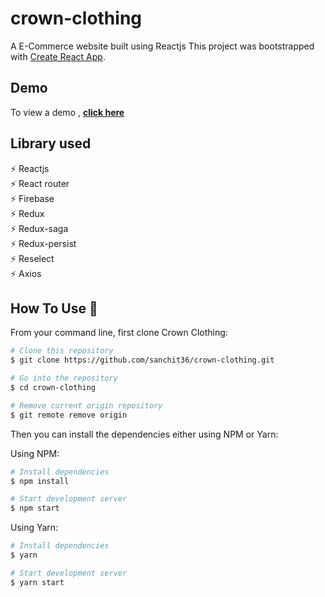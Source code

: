 # crown-clothing

A E-Commerce website built using Reactjs
This project was bootstrapped with [Create React App](https://github.com/facebook/create-react-app).

## Demo

To view a demo , **[click here](https://crown-live-ztm.herokuapp.com)**

## Library used

⚡️ Reactjs\
⚡️ React router\
⚡️ Firebase\
⚡️ Redux\
⚡️ Redux-saga\
⚡️ Redux-persist\
⚡️ Reselect\
⚡️ Axios

## How To Use 🔧

From your command line, first clone Crown Clothing:

```bash
# Clone this repository
$ git clone https://github.com/sanchit36/crown-clothing.git

# Go into the repository
$ cd crown-clothing

# Remove current origin repository
$ git remote remove origin
```

Then you can install the dependencies either using NPM or Yarn:

Using NPM:

```bash
# Install dependencies
$ npm install

# Start development server
$ npm start
```

Using Yarn:

```bash
# Install dependencies
$ yarn

# Start development server
$ yarn start
```
